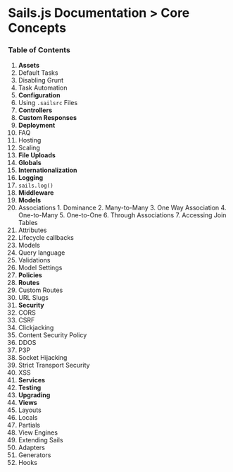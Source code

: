 # Sails.js Documentation > Core Concepts


### Table of Contents

1. **Assets**
  1. Default Tasks
  2. Disabling Grunt
  3. Task Automation
2. **Configuration**
  1. Using `.sailsrc` Files
3. **Controllers**
4. **Custom Responses**
5. **Deployment**
  1. FAQ
  2. Hosting
  3. Scaling
6. **File Uploads**
7. **Globals**
8. **Internationalization**
9. **Logging**
  1. `sails.log()`
10. **Middleware**
11. **Models**
  1. Associations
    1. Dominance
    2. Many-to-Many
    3. One Way Association
    4. One-to-Many
    5. One-to-One
    6. Through Associations
    7. Accessing Join Tables
  2. Attributes
  3. Lifecycle callbacks
  4. Models
  5. Query language
  6. Validations
  8. Model Settings
12. **Policies**
13. **Routes**
  1. Custom Routes
  2. URL Slugs
14. **Security**
  1. CORS
  2. CSRF
  3. Clickjacking
  4. Content Security Policy
  5. DDOS
  6. P3P
  7. Socket Hijacking
  8. Strict Transport Security
  9. XSS
15. **Services**
16. **Testing**
17. **Upgrading**
18. **Views**
  1. Layouts
  2. Locals
  3. Partials
  4. View Engines
19. Extending Sails
  1. Adapters
  2. Generators
  3. Hooks


<docmeta name="uniqueID" value="home198259">
<docmeta name="displayName" value="--">
